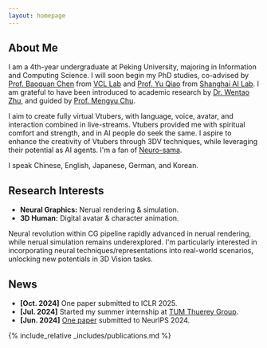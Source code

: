 ```yaml
---
layout: homepage
---
```


## About Me

I am a 4th-year undergraduate at Peking University, majoring in Information and Computing Science. I will soon begin my PhD studies, co-advised by [Prof. Baoquan Chen](https://baoquanchen.info/) from [VCL Lab](https://vcl.pku.edu.cn/) and [Prof. Yu Qiao](https://mmlab.siat.ac.cn/yuqiao) from [Shanghai AI Lab](https://www.shlab.org.cn/). I am grateful to have been introduced to academic research by [Dr. Wentao Zhu](https://wentao.live/about.html), and guided by [Prof. Mengyu Chu](https://rachelcmy.github.io/).

I aim to create fully virtual Vtubers, with language, voice, avatar, and interaction combined in live-streams. Vtubers provided me with spiritual comfort and strength, and in AI people do seek the same. I aspire to enhance the creativity of Vtubers through 3DV techniques, while leveraging their potential as AI agents. I'm a fan of [Neuro-sama](https://virtualyoutuber.fandom.com/wiki/Neuro-sama).

I speak Chinese, English, Japanese, German, and Korean.

## Research Interests

- **Neural Graphics:** Nerual rendering & simulation. 
- **3D Human:** Digital avatar & character animation.

Neural revolution within CG pipeline rapidly advanced in nerual rendering, while nerual simulation remains underexplored. I'm particularly interested in incorporating neural techniques/representations into real-world scenarios, unlocking new potentials in 3D Vision tasks.

## News
- **[Oct. 2024]** One paper submitted to ICLR 2025.
- **[Jul. 2024]** Started my summer internship at [TUM Thuerey Group](https://ge.in.tum.de/).
- **[Jun. 2024]** [One paper](https://motioncritic.github.io/) submitted to NeurIPS 2024.


<!-- - **[Sept. 2019]** Our paper about few-shot learning is accepted to NeurIPS 2019.
- **[Mar. 2019]** Our paper about few-shot learning is accepted to CVPR 2019. -->

{% include_relative _includes/publications.md %}

<!-- {% include_relative _includes/services.md %} -->
